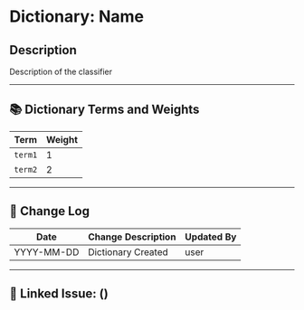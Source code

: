 # Dictionary: Name

## Description  
Description of the classifier

---

## 📚 Dictionary Terms and Weights

| Term              | Weight |
|-------------------|--------|
| `term1`  | 1 |
| `term2`  | 2 |


---

## 🔄 Change Log

| Date       | Change Description                        | Updated By    |
|------------|--------------------------------------------|---------------|
| YYYY-MM-DD | Dictionary Created | user|

---

## 🔧 Linked Issue: ()
